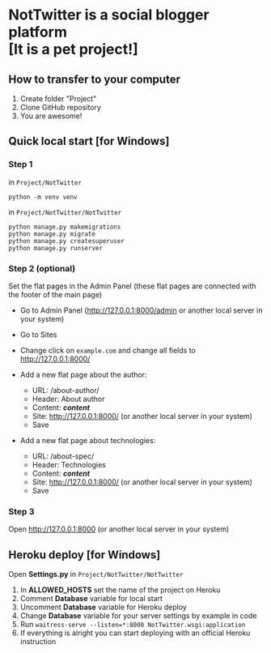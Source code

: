 # NotTwitter is a social blogger platform<br/> [It is a pet project!]

## How to transfer to your computer

1. Create folder "Project"
2. Clone GitHub repository
3. You are awesome!

## Quick local start [for Windows]

### Step 1
in `Project/NotTwitter`
```
python -m venv venv
```
in `Project/NotTwitter/NotTwitter`
```
python manage.py makemigrations
python manage.py migrate
python manage.py createsuperuser
python manage.py runserver
```

### Step 2 (optional)
Set the flat pages in the Admin Panel (these flat pages are connected with the footer of the main page)

- Go to Admin Panel (http://127.0.0.1:8000/admin or another local server in your system)

- Go to Sites

- Change click on `example.com` and change all fields to http://127.0.0.1:8000/

- Add a new flat page about the author:
  - URL: /about-author/
  - Header: About author
  - Content: ***content***
  - Site: http://127.0.0.1:8000/ (or another local server in your system)
  - Save

- Add a new flat page about technologies:
  - URL: /about-spec/
  - Header: Technologies
  - Content: ***content***
  - Site: http://127.0.0.1:8000/ (or another local server in your system)
  - Save

### Step 3
Open http://127.0.0.1:8000 (or another local server in your system)

## Heroku deploy [for Windows]

Open **Settings.py** in `Project/NotTwitter/NotTwitter`

1. In **ALLOWED_HOSTS** set the name of the project on Heroku
2. Comment **Database** variable for local start
3. Uncomment **Database** variable for Heroku deploy
4. Change **Database** variable for your server settings by example in code
5. Run ```waitress-serve --listen=*:8000 NotTwitter.wsgi:application```
6. If everything is alright you can start deploying with an official Heroku instruction